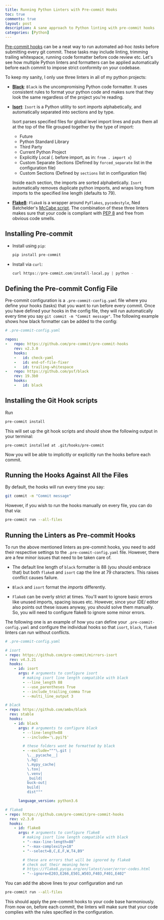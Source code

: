 ```yaml
---
title: Running Python Linters with Pre-commit Hooks
toc: true
comments: true
layout: post
description: A sane approach to Python linting with pre-commit hooks
categories: [Python]
---
```


[Pre-commit hooks](https://pre-commit.com/#introduction) can be a neat way to run automated ad-hoc *tasks* before submitting every git commit. These tasks may include linting, trimming trailing whitespace, running code formatter before code review etc. Let's see how multiple Python linters and formatters can be applied automatically before each commit to impose strict conformity on your codebase.

To keep my sanity, I only use three linters in all of my python projects:

* **[Black](https://github.com/psf/black)**: `Black` is the uncompromising Python code formatter. It uses consistent rules to format your python code and makes sure that they look the same regardless of the project you're reading.

* **[Isort](https://github.com/timothycrosley/isort)**: `Isort` is a Python utility to sort *imports* alphabetically, and automatically separated into sections and by type.

    Isort parses specified files for global level import lines and puts them all at the top of the file grouped together by the type of import:

    - Future
    - Python Standard Library
    - Third Party
    - Current Python Project
    - Explicitly Local (. before import, as in: `from . import x`)
    - Custom Separate Sections (Defined by `forced_separate` list in the configuration file)
    - Custom Sections (Defined by `sections` list in configuration file)

    Inside each section, the imports are sorted alphabetically. `Isort` automatically removes duplicate python imports, and wraps long from imports to the specified line length (defaults to 79).

* **[Flake8](https://github.com/PyCQA/flake8)**: `Flake8` is a wrapper around `PyFlakes`, `pycodestyle`, Ned Batchelder's [McCabe script](https://github.com/PyCQA/mccabe). The combination of these three linters makes sure that your code is compliant with [PEP 8](https://www.python.org/dev/peps/pep-0008/) and free from obvious code smells.

## Installing Pre-commit

* Install using `pip`:

    ```python
    pip install pre-commit
    ```

* Install via `curl`:

    ```python
    curl https://pre-commit.com/install-local.py | python -
    ```

## Defining the Pre-commit Config File

Pre-commit configuration is a `.pre-commit-config.yaml` file where you define your hooks (tasks) that you want to run before every commit. Once you have defined your hooks in the config file, they will run automatically every time you say `git commit -m "Commit message"`. The following example shows how black formatter can be added to the config:

```yaml
# .pre-commit-config.yaml

repos:
-   repo: https://github.com/pre-commit/pre-commit-hooks
    rev: v2.3.0
    hooks:
    -   id: check-yaml
    -   id: end-of-file-fixer
    -   id: trailing-whitespace
-   repo: https://github.com/psf/black
    rev: 19.3b0
    hooks:
    -   id: black
```

## Installing the Git Hook scripts

Run

```bash
pre-commit install
```

This will set up the git hook scripts and should show the following output in your terminal:

```
pre-commit installed at .git/hooks/pre-commit
```

Now you will be able to implicitly or explicitly run the hooks before each commit.

## Running the Hooks Against All the Files
By default, the hooks will run every time you say:

```bash
git commit -m "Commit message"
```

However, if you wish to run the hooks manually on every file, you can do that via:

```bash
pre-commit run --all-files
```

## Running the Linters as Pre-commit Hooks

To run the above mentioned linters as pre-commit hooks, you need to add their respective settings to the `.pre-commit-config.yaml` file. However, there are a few minor issues that need to be taken care of.

* The default line length of `black` formatter is 88 (you should embrace that) but both `flake8` and `isort` cap the line at 79 characters. This raises conflict causes failure.

* `Black` and `isort` format the *imports* differently.

* `Flake8` can be overly strict at times. You'll want to ignore basic errors like unused imports, spacing issues etc. However, since your IDE/ editor also points out these issues anyway, you should solve them manually. So, you will need to configure flake8 to ignore some minor errors.

The following one is an example of how you can define your `.pre-commit-config.yaml` and configure the individual hooks so that `isort`, `black`, `flake8` linters can run without conflicts.

```yaml
# .pre-commit-config.yaml

# isort
- repo: https://github.com/pre-commit/mirrors-isort
  rev: v4.3.21
  hooks:
    - id: isort
      args: # arguments to configure isort
        # making isort line length compatible with black
        - --line_length 88
        - --use_parentheses True
        - --include_trailing_comma True
        - --multi_line_output 3

# black
- repo: https://github.com/ambv/black
  rev: stable
  hooks:
    - id: black
      args: # arguments to configure black
        - --line-length=88
        - --include='\.pyi?$'

        # these folders wont be formatted by black
        - --exclude="""\.git |
          \.__pycache__|
          \.hg|
          \.mypy_cache|
          \.tox|
          \.venv|
          _build|
          buck-out|
          build|
          dist"""

      language_version: python3.6

# flake8
- repo: https://github.com/pre-commit/pre-commit-hooks
  rev: v2.3.0
  hooks:
    - id: flake8
      args: # arguments to configure flake8
        # making isort line length compatible with black
        - "--max-line-length=88"
        - "--max-complexity=18"
        - "--select=B,C,E,F,W,T4,B9"

        # these are errors that will be ignored by flake8
        # check out their meaning here
        # https://flake8.pycqa.org/en/latest/user/error-codes.html
        - "--ignore=E203,E266,E501,W503,F403,F401,E402"
```

You can add the above lines to your configuration and run

```bash
pre-commit run --all-files
```

This should apply the pre-commit hooks to your code base harmoniously. From now on, before each commit, the linters will make sure that your code complies with the rules specified in the configuration.
